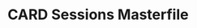 ---
title: CARD Sessions Masterfile
redirect_to: https://docs.google.com/spreadsheets/d/1H1g-ue4PUOlUtdR9vfnF7SlBTUpR82nDuPOBdal67H0/edit?usp=sharing
redirect_from: 
  - /CARDSessions
  - /cardsessions
---